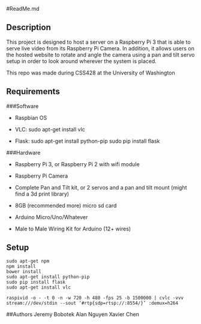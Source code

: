 #ReadMe.md

## Description
This project is designed to host a server on a Raspberry Pi 3 that is able to serve live video from its Raspberry Pi Camera. In addition, it allows users on the hosted website to rotate and angle the camera using a pan and tilt servo setup in order to look around wherever the system is placed. 

This repo was made during CSS428 at the University of Washington


## Requirements
###Software
+ Raspbian OS

+ VLC: sudo apt-get install vlc

+ Flask: 														sudo apt-get install python-pip	
sudo pip install flask

###Hardware
+ Raspberry Pi 3, or Raspberry Pi 2 with wifi module

+ Raspberry Pi Camera

+ Complete Pan and Tilt kit, or 
2 servos and a pan and tilt mount (might find a 3d print library)

+ 8GB (recommended more) micro sd card

+ Arduino Micro/Uno/Whatever

+ Male to Male Wiring Kit for Arduino (12+ wires)

## Setup
```
sudo apt-get npm 
npm install
bower install
sudo apt-get install python-pip
sudo pip install flask
sudo apt-get install vlc

raspivid -o - -t 0 -n -w 720 -h 480 -fps 25 -b 1500000 | cvlc -vvv stream:///dev/stdin --sout ‘#rtp{sdp=rtsp://:8554/}’ :demux=h264
```





##Authors
Jeremy Bobotek
Alan Nguyen
Xavier Chen
